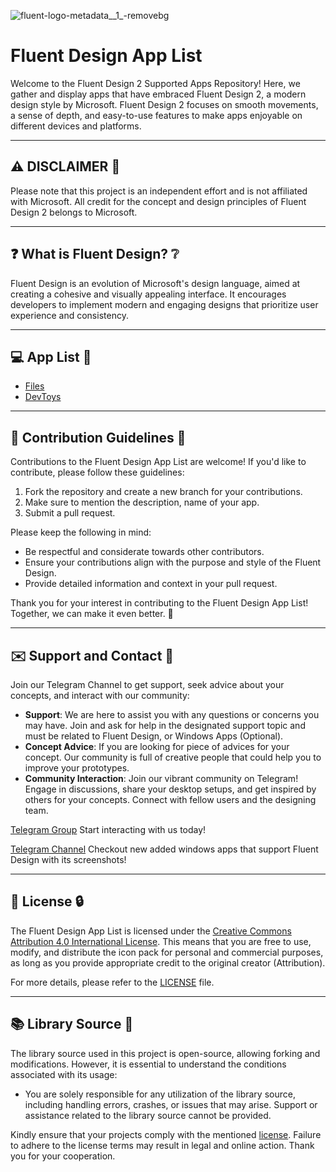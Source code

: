 ![fluent-logo-metadata__1_-removebg](https://github.com/metloub/fluentdesign/assets/136902300/c2ab7719-c491-4a5a-b655-8d26d9e305e0)


# Fluent Design App List
Welcome to the Fluent Design 2 Supported Apps Repository! Here, we gather and display apps that have embraced Fluent Design 2, a modern design style by Microsoft. Fluent Design 2 focuses on smooth movements, a sense of depth, and easy-to-use features to make apps enjoyable on different devices and platforms.

----

## ⚠️ DISCLAIMER 🚨

Please note that this project is an independent effort and is not affiliated with Microsoft. All credit for the concept and design principles of Fluent Design 2 belongs to Microsoft.

----

## ❓ What is Fluent Design? ❔

Fluent Design is an evolution of Microsoft's design language, aimed at creating a cohesive and visually appealing interface. It encourages developers to implement modern and engaging designs that prioritize user experience and consistency.

----

## 💻 App List 📂

- [Files](https://files.community/download)
- [DevToys](https://www.microsoft.com/store/apps/9PGCV4V3BK4W)

----

## 🤝 Contribution Guidelines 🔧

Contributions to the Fluent Design App List are welcome! If you'd like to contribute, please follow these guidelines:

1. Fork the repository and create a new branch for your contributions.
2. Make sure to mention the description, name of your app.
3. Submit a pull request.

Please keep the following in mind:

- Be respectful and considerate towards other contributors.
- Ensure your contributions align with the purpose and style of the Fluent Design.
- Provide detailed information and context in your pull request.

Thank you for your interest in contributing to the Fluent Design App List! Together, we can make it even better. 🎉

----

## ✉️ Support and Contact 🤝

Join our Telegram Channel to get support, seek advice about your concepts, and interact with our community:

- **Support**: We are here to assist you with any questions or concerns you may have. Join and ask for help in the designated support topic and must be related to Fluent Design, or Windows Apps (Optional).
- **Concept Advice**: If you are looking for piece of advices for your concept. Our community is full of creative people that could help you to improve your prototypes.
- **Community Interaction**: Join our vibrant community on Telegram! Engage in discussions, share your desktop setups, and get inspired by others for your concepts. Connect with fellow users and the designing team.

[Telegram Group](https://t.me/fluentdesign_group) Start interacting with us today!

[Telegram Channel](https://t.me/fluentdesign) Checkout new added windows apps that support Fluent Design with its screenshots!

----

## 📄 License 🔒

The Fluent Design App List is licensed under the [Creative Commons Attribution 4.0 International License](https://creativecommons.org/licenses/by/4.0/legalcode). This means that you are free to use, modify, and distribute the icon pack for personal and commercial purposes, as long as you provide appropriate credit to the original creator (Attribution).

For more details, please refer to the [LICENSE](https://creativecommons.org/licenses/by/4.0/legalcode) file.

----

## 📚 Library Source 🔧

The library source used in this project is open-source, allowing forking and modifications. However, it is essential to understand the conditions associated with its usage:

- You are solely responsible for any utilization of the library source, including handling errors, crashes, or issues that may arise. Support or assistance related to the library source cannot be provided.

Kindly ensure that your projects comply with the mentioned [license](https://github.com/metloub/fluentdesign/tree/main/README.md#-license-). Failure to adhere to the license terms may result in legal and online action. Thank you for your cooperation.
